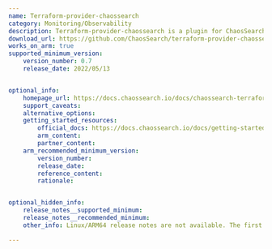```yaml
---
name: Terraform-provider-chaossearch
category: Monitoring/Observability
description: Terraform-provider-chaossearch is a plugin for ChaosSearch empowers users to efficiently handle ChaosSearch resources within Terraform's framework.
download_url: https://github.com/ChaosSearch/terraform-provider-chaossearch/releases
works_on_arm: true
supported_minimum_version:
    version_number: 0.7
    release_date: 2022/05/13


optional_info:
    homepage_url: https://docs.chaossearch.io/docs/chaossearch-terraform-provider-for-resources
    support_caveats:
    alternative_options:
    getting_started_resources:
        official_docs: https://docs.chaossearch.io/docs/getting-started-with-the-chaossearch-terraform-provider#install-terraform
        arm_content:
        partner_content:
    arm_recommended_minimum_version:
        version_number:
        release_date:
        reference_content:
        rationale:


optional_hidden_info:
    release_notes__supported_minimum:
    release_notes__recommended_minimum:
    other_info: Linux/ARM64 release notes are not available. The first Linux/ARM64 tar is available in version [v0.0.7](https://github.com/ChaosSearch/terraform-provider-chaossearch/releases/tag/v0.0.7).

---
```

